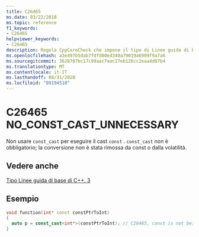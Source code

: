 ```yaml
---
title: C26465
ms.date: 03/22/2018
ms.topic: reference
f1_keywords:
- C26465
helpviewer_keywords:
- C26465
description: Regola CppCoreCheck che impone il tipo di Linee guida di base di C++. 3
ms.openlocfilehash: a3e497b5dab7fdfd80e4340a79019a6909f9a7a6
ms.sourcegitcommit: 3628707bc17c99aac7aac27eb126cc2eaa4d07b4
ms.translationtype: MT
ms.contentlocale: it-IT
ms.lasthandoff: 08/31/2020
ms.locfileid: "89194510"
---
```

# <a name="c26465-no_const_cast_unnecessary"></a>C26465 NO_CONST_CAST_UNNECESSARY

Non usare `const_cast` per eseguire il cast `const` . `const_cast` non è obbligatorio; la conversione non è stata rimossa da const o dalla volatilità. 

## <a name="see-also"></a>Vedere anche
[Tipo Linee guida di base di C++. 3](https://github.com/isocpp/CppCoreGuidelines/blob/master/CppCoreGuidelines.md#Pro-type-constcast)

## <a name="example"></a>Esempio
```cpp
void function(int* const constPtrToInt)
{
  auto p = const_cast<int*>(constPtrToInt); // C26465, const is not being removed
}
```
